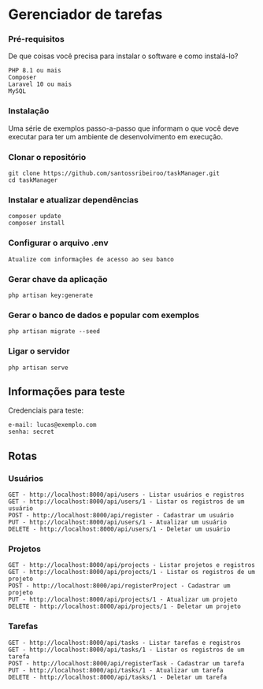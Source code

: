 # Gerenciador de tarefas

### Pré-requisitos

De que coisas você precisa para instalar o software e como instalá-lo?

```
PHP 8.1 ou mais
Composer
Laravel 10 ou mais
MySQL
```

### Instalação

Uma série de exemplos passo-a-passo que informam o que você deve executar para ter um ambiente de desenvolvimento em execução.


### Clonar o repositório
```
git clone https://github.com/santossribeiroo/taskManager.git
cd taskManager
```

### Instalar e atualizar dependências
```
composer update
composer install
```

### Configurar o arquivo .env
```
Atualize com informações de acesso ao seu banco
```

### Gerar chave da aplicação
```
php artisan key:generate
```

### Gerar o banco de dados e popular com exemplos
```
php artisan migrate --seed
```

### Ligar o servidor
```
php artisan serve
```

## Informações para teste

Credenciais para teste:
```
e-mail: lucas@exemplo.com
senha: secret
```

## Rotas

### Usuários
```
GET - http://localhost:8000/api/users - Listar usuários e registros
GET - http://localhost:8000/api/users/1 - Listar os registros de um usuário
POST - http://localhost:8000/api/register - Cadastrar um usuário
PUT - http://localhost:8000/api/users/1 - Atualizar um usuário
DELETE - http://localhost:8000/api/users/1 - Deletar um usuário
```

### Projetos
```
GET - http://localhost:8000/api/projects - Listar projetos e registros
GET - http://localhost:8000/api/projects/1 - Listar os registros de um projeto
POST - http://localhost:8000/api/registerProject - Cadastrar um projeto
PUT - http://localhost:8000/api/projects/1 - Atualizar um projeto
DELETE - http://localhost:8000/api/projects/1 - Deletar um projeto
```

### Tarefas
```
GET - http://localhost:8000/api/tasks - Listar tarefas e registros
GET - http://localhost:8000/api/tasks/1 - Listar os registros de um tarefa
POST - http://localhost:8000/api/registerTask - Cadastrar um tarefa
PUT - http://localhost:8000/api/tasks/1 - Atualizar um tarefa
DELETE - http://localhost:8000/api/tasks/1 - Deletar um tarefa
```